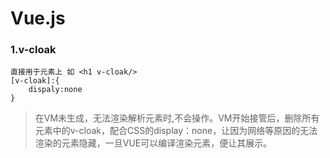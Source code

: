 # Vue.js

### 1.v-cloak

```vue
直接用于元素上 如 <h1 v-cloak/>
[v-cloak]:{
	dispaly:none
}
```

> 在VM未生成，无法渲染解析元素时,不会操作。VM开始接管后，删除所有元素中的v-cloak，配合CSS的display：none，让因为网络等原因的无法渲染的元素隐藏，一旦VUE可以编译渲染元素，便让其展示。